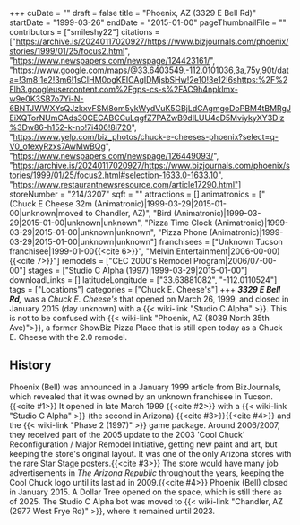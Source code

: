 +++
cuDate = ""
draft = false
title = "Phoenix, AZ (3329 E Bell Rd)"
startDate = "1999-03-26"
endDate = "2015-01-00"
pageThumbnailFile = ""
contributors = ["smileshy22"]
citations = ["https://archive.is/20240117020927/https://www.bizjournals.com/phoenix/stories/1999/01/25/focus2.html", "https://www.newspapers.com/newspage/124423161/", "https://www.google.com/maps/@33.6403549,-112.0101036,3a,75y,90t/data=!3m8!1e2!3m6!1sCIHM0ogKEICAgIDMjsbSHw!2e10!3e12!6shttps:%2F%2Flh3.googleusercontent.com%2Fgps-cs-s%2FAC9h4npklmx-w9e0K3SB7o7Yi-N-6BNTJWWXYsQJzkxvFSM8om5ykWydVuK5GBjLdCAgmgoDoPBM4tBMRgJEiXQTorNUmCAds30CECABCCuLqgfZ7PAZwB9dILUU4cD5MviykyXY3Diz%3Dw86-h152-k-no!7i406!8i720", "https://www.yelp.com/biz_photos/chuck-e-cheeses-phoenix?select=q-V0_ofexyRzxs7AwMwBQg", "https://www.newspapers.com/newspage/126449093/", "https://archive.is/20240117020927/https://www.bizjournals.com/phoenix/stories/1999/01/25/focus2.html#selection-1633.0-1633.10", "https://www.restaurantnewsresource.com/article17290.html"]
storeNumber = "214/3207"
sqft = ""
attractions = []
animatronics = ["(Chuck E Cheese 32m (Animatronic)|1999-03-29|2015-01-00|unknown|moved to Chandler, AZ)", "Bird (Animatronic)|1999-03-29|2015-01-00|unknown|unknown", "Pizza Time Clock (Animatronic)|1999-03-29|2015-01-00|unknown|unknown", "Pizza Phone (Animatronic)|1999-03-29|2015-01-00|unknown|unknown"]
franchisees = ["Unknown Tucson franchisee|1999-01-00{{<cite 6>}}", "Melvin Entertainment|2006-00-00){{<cite 7>}}"]
remodels = ["CEC 2000's Remodel Program|2006/07-00-00"]
stages = ["Studio C Alpha (1997)|1999-03-29|2015-01-00"]
downloadLinks = []
latitudeLongitude = ["33.63881082", "-112.0110524"]
tags = ["Locations"]
categories = ["Chuck E. Cheese's"]
+++
***3329 E Bell Rd,*** was a *Chuck E. Cheese's* that opened on March 26, 1999, and closed in January 2015 (day unknown) with a {{< wiki-link "Studio C Alpha" >}}. This is not to be confused with {{< wiki-link "Phoenix, AZ (8039 North 35th Ave)">}}, a former ShowBiz Pizza Place that is still open today as a Chuck E. Cheese with the 2.0 remodel.

## History

Phoenix (Bell) was announced in a January 1999 article from BizJournals, which revealed that it was owned by an unknown franchisee in Tucson.{{<cite #1>}} It opened in late March 1999 {{<cite #2>}} with a {{< wiki-link "Studio C Alpha" >}} (the second in Arizona) {{<cite #3>}}{{<cite #4>}} and the {{< wiki-link "Phase 2 (1997)" >}} game package. Around 2006/2007, they received part of the 2005 update to the 2003 'Cool Chuck' Reconfiguration / Major Remodel Initiative, getting new paint and art, but keeping the store's original layout. It was one of the only Arizona stores with the rare Star Stage posters.{{<cite #3>}} The store would have many job advertisements in *The Arizona Republic* throughout the years, keeping the Cool Chuck logo until its last ad in 2009.{{<cite #4>}} Phoenix (Bell) closed in January 2015. A Dollar Tree opened on the space, which is still there as of 2025. The Studio C Alpha bot was moved to {{< wiki-link "Chandler, AZ (2977 West Frye Rd)" >}}, where it remained until 2023.

